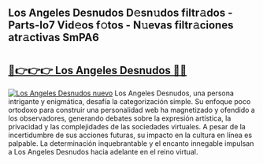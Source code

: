 ## Los Angeles Desnudos D𝚎sn𝚞dos filtr𝚊dos - Parts-Io7 Vid𝚎os f𝚘tos - N𝚞evas filtr𝚊ciones atr𝚊ctivas SmPA6

# <h2><a href="http://mbbvw0u.tromn.icu/?c=Los+Angeles+Desnudos">🔗👉👉👉 Los Angeles Desnudos 🔗🔗</a></h2>

[![Los Angeles Desnudos nuevo](https://i.imgur.com/pEAQMta.gif)](http://mbbvw0u.tromn.icu/?c=Los+Angeles+Desnudos)
Los Angeles Desnudos, una persona intrigante y enigmática, desafía la categorización simple. Su enfoque poco ortodoxo para construir una personalidad web ha magnetizado y ofendido a los observadores, generando debates sobre la expresión artística, la privacidad y las complejidades de las sociedades virtuales. A pesar de la incertidumbre de sus acciones futuras, su impacto en la cultura en línea es palpable. La determinación inquebrantable y el encanto innegable impulsan a Los Angeles Desnudos hacia adelante en el reino virtual.
